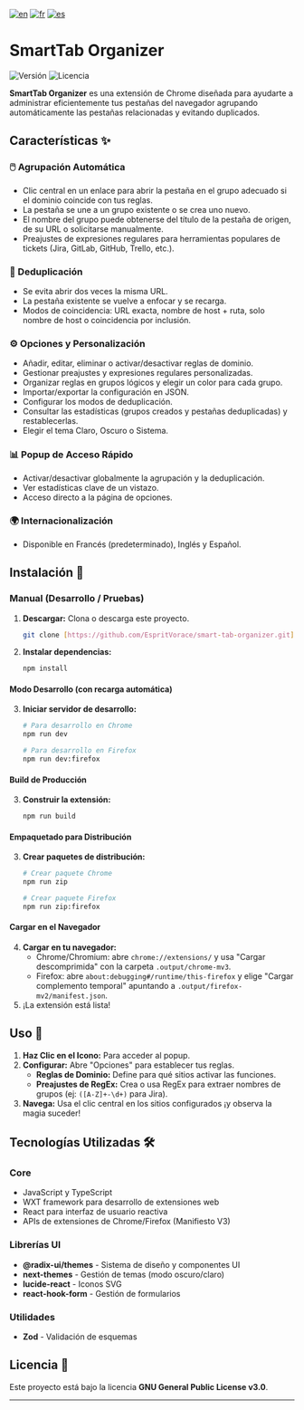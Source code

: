 [![en](https://img.shields.io/badge/lang-en-red.svg)](https://github.com/EspritVorace/smart-tab-organizer/blob/master/README.md)
[![fr](https://img.shields.io/badge/lang-fr-blue.svg)](https://github.com/EspritVorace/smart-tab-organizer/blob/master/README-fr.md)
[![es](https://img.shields.io/badge/lang-es-yellow.svg)](https://github.com/EspritVorace/smart-tab-organizer/blob/master/README-es.md)

# SmartTab Organizer

![Versión](https://img.shields.io/badge/version-1.0.1-blue.svg)
![Licencia](https://img.shields.io/badge/License-GPL_v3-blue.svg)

**SmartTab Organizer** es una extensión de Chrome diseñada para ayudarte a administrar eficientemente tus pestañas del navegador agrupando automáticamente las pestañas relacionadas y evitando duplicados.

## Características ✨

### 🖱️ Agrupación Automática
* Clic central en un enlace para abrir la pestaña en el grupo adecuado si el dominio coincide con tus reglas.
* La pestaña se une a un grupo existente o se crea uno nuevo.
* El nombre del grupo puede obtenerse del título de la pestaña de origen, de su URL o solicitarse manualmente.
* Preajustes de expresiones regulares para herramientas populares de tickets (Jira, GitLab, GitHub, Trello, etc.).

### 🚫 Deduplicación
* Se evita abrir dos veces la misma URL.
* La pestaña existente se vuelve a enfocar y se recarga.
* Modos de coincidencia: URL exacta, nombre de host + ruta, solo nombre de host o coincidencia por inclusión.

### ⚙️ Opciones y Personalización
* Añadir, editar, eliminar o activar/desactivar reglas de dominio.
* Gestionar preajustes y expresiones regulares personalizadas.
* Organizar reglas en grupos lógicos y elegir un color para cada grupo.
* Importar/exportar la configuración en JSON.
* Configurar los modos de deduplicación.
* Consultar las estadísticas (grupos creados y pestañas deduplicadas) y restablecerlas.
* Elegir el tema Claro, Oscuro o Sistema.

### 📊 Popup de Acceso Rápido
* Activar/desactivar globalmente la agrupación y la deduplicación.
* Ver estadísticas clave de un vistazo.
* Acceso directo a la página de opciones.

### 🌍 Internacionalización
* Disponible en Francés (predeterminado), Inglés y Español.

## Instalación 🚀

### Manual (Desarrollo / Pruebas)

1.  **Descargar:** Clona o descarga este proyecto.
    ```bash
    git clone [https://github.com/EspritVorace/smart-tab-organizer.git](https://github.com/EspritVorace/smart-tab-organizer.git)
    ```
2.  **Instalar dependencias:**
    ```bash
    npm install
    ```

#### Modo Desarrollo (con recarga automática)
3.  **Iniciar servidor de desarrollo:**
    ```bash
    # Para desarrollo en Chrome
    npm run dev
    
    # Para desarrollo en Firefox
    npm run dev:firefox
    ```

#### Build de Producción
3.  **Construir la extensión:**
    ```bash
    npm run build
    ```

#### Empaquetado para Distribución
3.  **Crear paquetes de distribución:**
    ```bash
    # Crear paquete Chrome
    npm run zip
    
    # Crear paquete Firefox
    npm run zip:firefox
    ```

#### Cargar en el Navegador
4.  **Cargar en tu navegador:**
    * Chrome/Chromium: abre `chrome://extensions/` y usa "Cargar descomprimida" con la carpeta `.output/chrome-mv3`.
    * Firefox: abre `about:debugging#/runtime/this-firefox` y elige "Cargar complemento temporal" apuntando a `.output/firefox-mv2/manifest.json`.
5.  ¡La extensión está lista!

## Uso 📖

1.  **Haz Clic en el Icono:** Para acceder al popup.
2.  **Configurar:** Abre "Opciones" para establecer tus reglas.
    * **Reglas de Dominio:** Define para qué sitios activar las funciones.
    * **Preajustes de RegEx:** Crea o usa RegEx para extraer nombres de grupos (ej: `([A-Z]+-\d+)` para Jira).
3.  **Navega:** Usa el clic central en los sitios configurados ¡y observa la magia suceder!

## Tecnologías Utilizadas 🛠️

### Core
* JavaScript y TypeScript
* WXT framework para desarrollo de extensiones web
* React para interfaz de usuario reactiva
* APIs de extensiones de Chrome/Firefox (Manifiesto V3)

### Librerías UI
* **@radix-ui/themes** - Sistema de diseño y componentes UI
* **next-themes** - Gestión de temas (modo oscuro/claro)
* **lucide-react** - Iconos SVG
* **react-hook-form** - Gestión de formularios

### Utilidades
* **Zod** - Validación de esquemas

## Licencia 📄

Este proyecto está bajo la licencia **GNU General Public License v3.0**.

---
